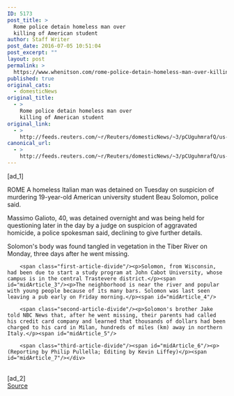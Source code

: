 ```yaml
---
ID: 5173
post_title: >
  Rome police detain homeless man over
  killing of American student
author: Staff Writer
post_date: 2016-07-05 10:51:04
post_excerpt: ""
layout: post
permalink: >
  https://www.whenitson.com/rome-police-detain-homeless-man-over-killing-of-american-student/
published: true
original_cats:
  - domesticNews
original_title:
  - >
    Rome police detain homeless man over
    killing of American student
original_link:
  - >
    http://feeds.reuters.com/~r/Reuters/domesticNews/~3/pCUguhmrafQ/us-italy-usa-student-idUSKCN0ZL0SC
canonical_url:
  - >
    http://feeds.reuters.com/~r/Reuters/domesticNews/~3/pCUguhmrafQ/us-italy-usa-student-idUSKCN0ZL0SC
---
```

 [ad_1]
<br><div id="articleText">
<span id="midArticle_start"/>

<span class="focusParagraph" readability="4"><p><span class="articleLocation">ROME</span> A homeless Italian man was detained on Tuesday on suspicion of murdering 19-year-old American university student Beau Solomon, police said.</p></span><span id="midArticle_0"/><p>Massimo Galioto, 40, was detained overnight and was being held for questioning later in the day by a judge on suspicion of aggravated homicide, a police spokesman said, declining to give further details.</p><span id="midArticle_1"/><p>Solomon's body was found tangled in vegetation in the Tiber River on Monday, three days after he went missing.</p><span id="midArticle_2"/>
        
        <span class="first-article-divide"/><p>Solomon, from Wisconsin, had been due to start a study program at John Cabot University, whose campus is in the central Trastevere district.</p><span id="midArticle_3"/><p>The neighborhood is near the river and popular with young people because of its many bars. Solomon was last seen leaving a pub early on Friday morning.</p><span id="midArticle_4"/>
        
        <span class="second-article-divide"/><p>Solomon's brother Jake told NBC News that, after he went missing, their parents had called his credit card company and learned that thousands of dollars had been charged to his card in Milan, hundreds of miles (km) away in northern Italy.</p><span id="midArticle_5"/>
        
        <span class="third-article-divide"/><span id="midArticle_6"/><p> (Reporting by Philip Pullella; Editing by Kevin Liffey)</p><span id="midArticle_7"/></div>
<br>[ad_2]
<br><a href="http://feeds.reuters.com/~r/Reuters/domesticNews/~3/pCUguhmrafQ/us-italy-usa-student-idUSKCN0ZL0SC">Source </a>